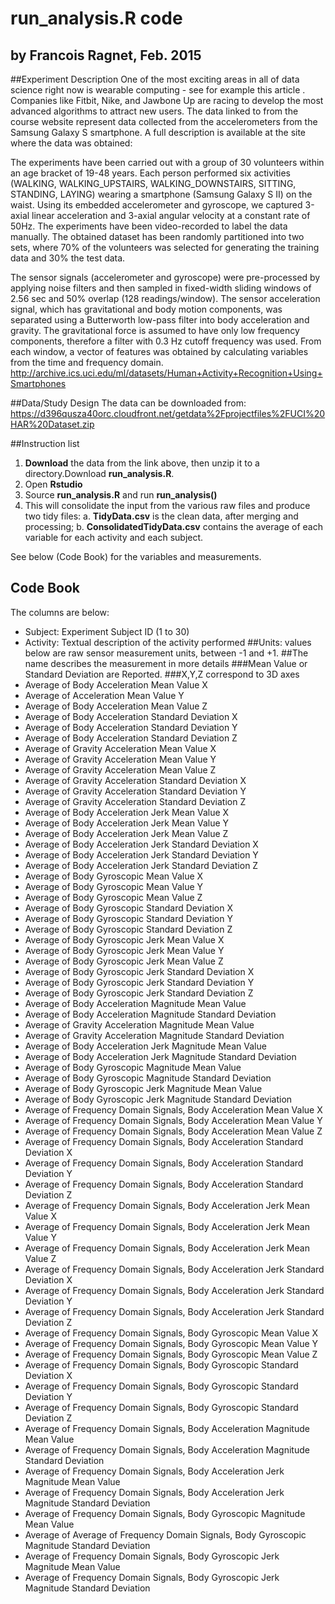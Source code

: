 # run_analysis.R code
## by Francois Ragnet, Feb. 2015

##Experiment Description
One of the most exciting areas in all of data science right now is wearable computing - see for example this article . Companies like Fitbit, Nike, and Jawbone Up are racing to develop the most advanced algorithms to attract new users. The data linked to from the course website represent data collected from the accelerometers from the Samsung Galaxy S smartphone. A full description is available at the site where the data was obtained:

The experiments have been carried out with a group of 30 volunteers within an age bracket of 19-48 years. Each person performed six activities (WALKING, WALKING_UPSTAIRS, WALKING_DOWNSTAIRS, SITTING, STANDING, LAYING) wearing a smartphone (Samsung Galaxy S II) on the waist. Using its embedded accelerometer and gyroscope, we captured 3-axial linear acceleration and 3-axial angular velocity at a constant rate of 50Hz. The experiments have been video-recorded to label the data manually. The obtained dataset has been randomly partitioned into two sets, where 70% of the volunteers was selected for generating the training data and 30% the test data.

The sensor signals (accelerometer and gyroscope) were pre-processed by applying noise filters and then sampled in fixed-width sliding windows of 2.56 sec and 50% overlap (128 readings/window). The sensor acceleration signal, which has gravitational and body motion components, was separated using a Butterworth low-pass filter into body acceleration and gravity. The gravitational force is assumed to have only low frequency components, therefore a filter with 0.3 Hz cutoff frequency was used. From each window, a vector of features was obtained by calculating variables from the time and frequency domain. 
http://archive.ics.uci.edu/ml/datasets/Human+Activity+Recognition+Using+Smartphones 

##Data/Study Design
The data can be downloaded from:
https://d396qusza40orc.cloudfront.net/getdata%2Fprojectfiles%2FUCI%20HAR%20Dataset.zip 

##Instruction list
1. **Download** the data from the link above, then unzip it to a directory.Download **run_analysis.R**.
2. Open **Rstudio**
3. Source **run_analysis.R** and run **run_analysis()**
4. This will consolidate the input from the various raw files and produce two tidy files:
	a. **TidyData.csv** is the clean data, after merging and processing;
	b. **ConsolidatedTidyData.csv** contains  the average of each variable for each activity and each subject.
	
See below (Code Book) for the variables and measurements.

## Code Book
The columns are below:

* Subject: Experiment Subject ID (1 to 30)
* Activity: Textual description of the activity performed
##Units: values below are raw sensor measurement units, between -1 and +1. 
##The name describes the measurement in more details
###Mean Value or Standard Deviation are Reported.
###X,Y,Z correspond to  3D axes
* Average of Body Acceleration Mean Value X
* Average of Acceleration Mean Value Y	
* Average of Body Acceleration Mean Value Z
* Average of Body Acceleration Standard Deviation X
* Average of Body Acceleration Standard Deviation Y
* Average of Body Acceleration Standard Deviation Z
* Average of Gravity Acceleration Mean Value X
* Average of Gravity Acceleration Mean Value Y
* Average of Gravity Acceleration Mean Value Z
* Average of Gravity Acceleration Standard Deviation X
* Average of Gravity Acceleration Standard Deviation Y
* Average of Gravity Acceleration Standard Deviation Z
* Average of Body Acceleration Jerk Mean Value X
* Average of Body Acceleration Jerk Mean Value Y
* Average of Body Acceleration Jerk Mean Value Z
* Average of Body Acceleration Jerk Standard Deviation X
* Average of Body Acceleration Jerk Standard Deviation Y
* Average of Body Acceleration Jerk Standard Deviation Z
* Average of Body Gyroscopic Mean Value X
* Average of Body Gyroscopic Mean Value Y	
* Average of Body Gyroscopic Mean Value Z
* Average of Body Gyroscopic Standard Deviation X	
* Average of Body Gyroscopic Standard Deviation Y
* Average of Body Gyroscopic Standard Deviation Z
* Average of Body Gyroscopic Jerk Mean Value X
* Average of Body Gyroscopic Jerk Mean Value Y
* Average of Body Gyroscopic Jerk Mean Value Z
* Average of Body Gyroscopic Jerk Standard Deviation X
* Average of Body Gyroscopic Jerk Standard Deviation Y
* Average of Body Gyroscopic Jerk Standard Deviation Z
* Average of Body Acceleration Magnitude Mean Value 
* Average of Body Acceleration Magnitude Standard Deviation 
* Average of Gravity Acceleration Magnitude Mean Value 
* Average of Gravity Acceleration Magnitude Standard Deviation
* Average of Body Acceleration Jerk Magnitude Mean Value
* Average of Body Acceleration Jerk Magnitude Standard Deviation
* Average of Body Gyroscopic Magnitude Mean Value
* Average of Body Gyroscopic Magnitude Standard Deviation 
* Average of Body Gyroscopic Jerk Magnitude Mean Value 	
* Average of Body Gyroscopic Jerk Magnitude Standard Deviation 	
* Average of Frequency Domain Signals, Body Acceleration Mean Value X	
* Average of Frequency Domain Signals, Body Acceleration Mean Value Y	
* Average of Frequency Domain Signals, Body Acceleration Mean Value Z	
* Average of Frequency Domain Signals, Body Acceleration Standard Deviation X	
* Average of Frequency Domain Signals, Body Acceleration Standard Deviation Y	
* Average of Frequency Domain Signals, Body Acceleration Standard Deviation Z	
* Average of Frequency Domain Signals, Body Acceleration Jerk Mean Value X	
* Average of Frequency Domain Signals, Body Acceleration Jerk Mean Value Y	
* Average of Frequency Domain Signals, Body Acceleration Jerk Mean Value Z	
* Average of Frequency Domain Signals, Body Acceleration Jerk Standard Deviation X	
* Average of Frequency Domain Signals, Body Acceleration Jerk Standard Deviation Y	
* Average of Frequency Domain Signals, Body Acceleration Jerk Standard Deviation Z	
* Average of Frequency Domain Signals, Body Gyroscopic Mean Value X	
* Average of Frequency Domain Signals, Body Gyroscopic Mean Value Y	
* Average of Frequency Domain Signals, Body Gyroscopic Mean Value Z	
* Average of Frequency Domain Signals, Body Gyroscopic Standard Deviation X	
* Average of Frequency Domain Signals, Body Gyroscopic Standard Deviation Y	
* Average of Frequency Domain Signals, Body Gyroscopic Standard Deviation Z	
* Average of Frequency Domain Signals, Body Acceleration Magnitude Mean Value 	
* Average of Frequency Domain Signals, Body Acceleration Magnitude Standard Deviation 	
* Average of Frequency Domain Signals, Body Acceleration Jerk Magnitude Mean Value 	
* Average of Frequency Domain Signals, Body Acceleration Jerk Magnitude Standard Deviation 	
* Average of Frequency Domain Signals, Body Gyroscopic Magnitude Mean Value 	
* Average of Average of Frequency Domain Signals,   Body Gyroscopic Magnitude Standard Deviation 	
* Average of Frequency Domain Signals, Body Gyroscopic Jerk Magnitude Mean Value 	
* Average of Frequency Domain Signals, Body Gyroscopic Jerk Magnitude Standard Deviation 

### 